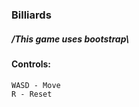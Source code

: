 ### Billiards

##### /***This game uses bootstrap***\

#### Controls:

    WASD - Move
    R - Reset
